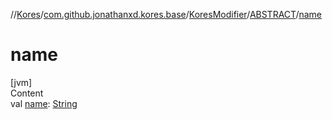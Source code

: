 //[Kores](../../../index.md)/[com.github.jonathanxd.kores.base](../../index.md)/[KoresModifier](../index.md)/[ABSTRACT](index.md)/[name](name.md)



# name  
[jvm]  
Content  
val [name](name.md): [String](https://kotlinlang.org/api/latest/jvm/stdlib/kotlin/-string/index.html)  



